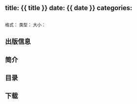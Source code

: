 title: {{ title }}
date: {{ date }}
categories:
---

![]()

格式：
类型：
大小：

<!--more-->

## 出版信息 ##

## 简介 ##

## 目录 ##

## 下载 ##

